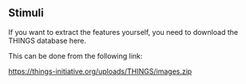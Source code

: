 ## Stimuli

If you want to extract the features yourself, you need to download the THINGS database here.

This can be done from the following link: 

https://things-initiative.org/uploads/THINGS/images.zip